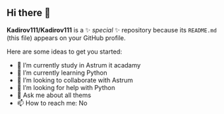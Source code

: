 ## Hi there 👋


**Kadirov111/Kadirov111** is a ✨ _special_ ✨ repository because its `README.md` (this file) appears on your GitHub profile.

Here are some ideas to get you started:

- 🔭 I’m currently study in Astrum it acadamy
- 🌱 I’m currently learning Python 
- 👯 I’m looking to collaborate with Astrum
- 🤔 I’m looking for help with Python
- 💬 Ask me about all thems
- 📫 How to reach me: No


